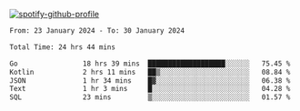 [![spotify-github-profile](https://spotify-github-profile.vercel.app/api/view?uid=313pysyt3uxkjdidtiuvzf7nrnnu&cover_image=true&theme=natemoo-re&show_offline=false&background_color=121212&interchange=false&bar_color=53b14f&bar_color_cover=false)](https://spotify-github-profile.vercel.app/api/view?uid=313pysyt3uxkjdidtiuvzf7nrnnu&redirect=true)

<!--START_SECTION:waka-->

```txt
From: 23 January 2024 - To: 30 January 2024

Total Time: 24 hrs 44 mins

Go                18 hrs 39 mins  ███████████████████░░░░░░   75.45 %
Kotlin            2 hrs 11 mins   ██▒░░░░░░░░░░░░░░░░░░░░░░   08.84 %
JSON              1 hr 34 mins    █▓░░░░░░░░░░░░░░░░░░░░░░░   06.38 %
Text              1 hr 3 mins     █░░░░░░░░░░░░░░░░░░░░░░░░   04.28 %
SQL               23 mins         ▒░░░░░░░░░░░░░░░░░░░░░░░░   01.57 %
```

<!--END_SECTION:waka-->